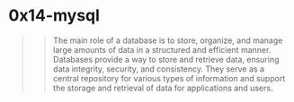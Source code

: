 # 0x14-mysql

> > The main role of a database is to store, organize, and manage large amounts of data in a structured and efficient manner. Databases provide a way to store and retrieve data, ensuring data integrity, security, and consistency. They serve as a central repository for various types of information and support the storage and retrieval of data for applications and users.